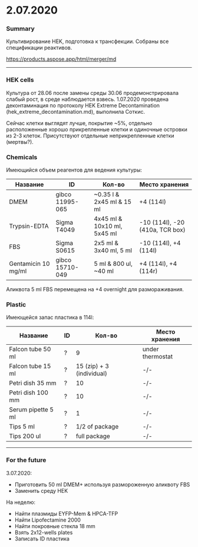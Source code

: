 2.07.2020
=========

### Summary
Культивирование HEK, подготовка к трансфекции.
Собраны все спецификации реактивов.

https://products.aspose.app/html/merger/md

---

### HEK cells
Культура от 28.06 после замены среды 30.06 продемонстрировала слабый рост, в среде наблюдается взвесь. 1.07.2020 проведена деконтаминация по протоколу HEK Extreme Decontamination (hek_extreme_decontamination.md), выполнила Соткис.

Сейчас клетки выглядят лучше, покрытие \~5%, отдельно расположенные хорошо прикрепленные клетки и одиночные островки из 2-3 клеток. Присутствуют отдельные неприкрепленные клетки (мертвы?).

### Chemicals
Имеющийся объем реагентов для ведения культуры:

| Название | ID | Кол-во | Место хранения|
|-|-|-|-|
|DMEM|gibco 11995-065|~0.35 l & 2x45 ml & 15 ml|+4 (114l)|
|Trypsin-EDTA|Sigma T4049|4x45 ml & 10x10 ml, 5x45 ml|-10 (114l), -20 (410a, TCR box)|
|FBS|Sigma S0615|2x5 ml & 3x40 ml, 5 ml|-10 (114l), +4 (114l)|
|Gentamicin 10 mg/ml|gibco 15710-049|5 ml & 800 ul, ~40 ml|+4 (114l), +4 (114r)|

Аликвота 5 ml FBS перемещена на +4 overnight для размораживания.

### Plastic
Имеющейся запас пластика в 114l:

|Название|ID|Кол-во|Место хранения|
|-|-|-|-|
|Falcon tube 50 ml|?|9|under thermostat|
|Falcon tube 15 ml|?|15 (zip) + 3 (individual)|-/-|
|Petri dish 35 mm|?|10|-/-|
|Petri dish 100 mm|?|10|-/-|
|Serum pipette 5 ml|?|1|-/-|
|Tips 5 ml|?|1/2 of package|-/-|
|Tips 200 ul|?|full package|-/-|

---

### For the future
3.07.2020:
- Приготовить 50 ml DMEM+ используя размороженную аликвоту FBS
- Заменить среду HEK

На неделю:
- Найти плазмиды EYFP-Mem & HPCA-TFP
- Найти Lipofectamine 2000
- Найти покровные стекла 18 mm
- Взять 2x12-wells plates
- Записать ID пластика